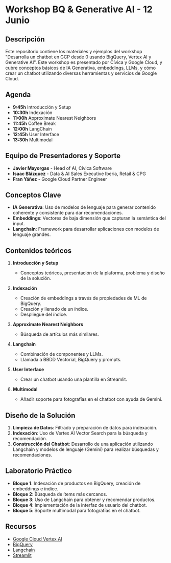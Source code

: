 # Workshop BQ & Generative AI - 12 Junio

## Descripción

Este repositorio contiene los materiales y ejemplos del workshop "Desarrolla un chatbot en GCP desde 0 usando BigQuery, Vertex AI y Generative AI". Este workshop es presentado por Cívica y Google Cloud, y cubre conceptos básicos de IA Generativa, embeddings, LLMs, y cómo crear un chatbot utilizando diversas herramientas y servicios de Google Cloud.

## Agenda

- **9:45h** Introducción y Setup
- **10:30h** Indexación
- **11:00h** Approximate Nearest Neighbors
- **11:45h** Coffee Break
- **12:00h** LangChain
- **12:45h** User Interface
- **13:30h** Multimodal

## Equipo de Presentadores y Soporte

- **Javier Mayorgas** - Head of AI, Cívica Software
- **Isaac Blázquez** - Data & AI Sales Executive Iberia, Retail & CPG
- **Fran Yáñez** - Google Cloud Partner Engineer

## Conceptos Clave

- **IA Generativa**: Uso de modelos de lenguaje para generar contenido coherente y consistente para dar recomendaciones.
- **Embeddings**: Vectores de baja dimensión que capturan la semántica del input.
- **Langchain**: Framework para desarrollar aplicaciones con modelos de lenguaje grandes.

## Contenidos teóricos

1. **Introducción y Setup**
   - Conceptos teóricos, presentación de la plaforma, problema y diseño de la solución.

2. **Indexación**
   - Creación de embeddings a través de propiedades de ML de BigQuery.
   - Creación y llenado de un índice.
   - Despliegue del índice.

3. **Approximate Nearest Neighbors**
   - Búsqueda de artículos más similares.

4. **Langchain**
   - Combinación de componentes y LLMs.
   - Llamada a BBDD Vectorial, BigQuery y prompts.

5. **User Interface**
   - Crear un chatbot usando una plantilla en Streamlit.

6. **Multimodal**
   - Añadir soporte para fotografías en el chatbot con ayuda de Gemini.

## Diseño de la Solución

1. **Limpieza de Datos**: Filtrado y preparación de datos para indexación.
2. **Indexación**: Uso de Vertex AI Vector Search para la búsqueda y recomendación.
3. **Construcción del Chatbot**: Desarrollo de una aplicación utilizando Langchain y modelos de lenguaje (Gemini) para realizar búsquedas y recomendaciones.

## Laboratorio Práctico

- **Bloque 1**: Indexación de productos en BigQuery, creación de embeddings e índice.
- **Bloque 2**: Búsqueda de ítems más cercanos.
- **Bloque 3**: Uso de Langchain para obtener y recomendar productos.
- **Bloque 4**: Implementación de la interfaz de usuario del chatbot.
- **Bloque 5**: Soporte multimodal para fotografías en el chatbot.

## Recursos

- [Google Cloud Vertex AI](https://cloud.google.com/vertex-ai)
- [BigQuery](https://cloud.google.com/bigquery)
- [Langchain](https://github.com/langchain/langchain)
- [Streamlit](https://streamlit.io)
